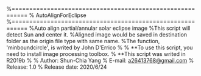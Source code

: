 %==========================================================
%                   AutoAlignForEclipse
%==========================================================
%Auto align partial/annular solar eclipse image
%This script will detect Sun and center it.
%Aligned image would be saved in destination folder as the origin file type with same name.
%The function, 'minboundcircle', is writed by John D'Errico
%
% **To use this script, you need to install image processing toolbox.
% **This script was writed in R2019b
%
% Author: Shun-Chia Yang
% E-mail: a26413768@gmail.com
% Release: 1.0
% Release date: 2020/6/24
